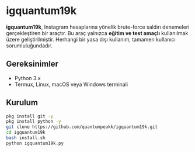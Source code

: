 # igquantum19k

**igquantum19k**, Instagram hesaplarına yönelik brute-force saldırı denemeleri gerçekleştiren bir araçtır. Bu araç yalnızca **eğitim ve test amaçlı** kullanılmak üzere geliştirilmiştir. Herhangi bir yasa dışı kullanım, tamamen kullanıcı sorumluluğundadır.

## Gereksinimler

- Python 3.x
- Termux, Linux, macOS veya Windows terminali

## Kurulum

```bash
pkg install git -y
pkg install python -y
git clone https://github.com/quantumpeakk/igquantum19k.git
cd igquantum19k
bash install.sh
python igquantum19k.py

